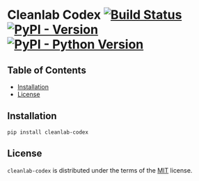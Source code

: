 # Cleanlab Codex [![Build Status](https://github.com/cleanlab/cleanlab-codex/actions/workflows/ci.yml/badge.svg)](https://github.com/cleanlab/cleanlab-codex/actions/workflows/ci.yml) [![PyPI - Version](https://img.shields.io/pypi/v/cleanlab-codex.svg)](https://pypi.org/project/cleanlab-codex) [![PyPI - Python Version](https://img.shields.io/pypi/pyversions/cleanlab-codex.svg)](https://pypi.org/project/cleanlab-codex)

## Table of Contents

- [Installation](#installation)
- [License](#license)

## Installation

```console
pip install cleanlab-codex
```

## License

`cleanlab-codex` is distributed under the terms of the [MIT](https://spdx.org/licenses/MIT.html) license.
